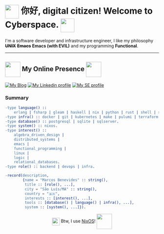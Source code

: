 # <img align="center" src="./assets/globe.gif" height="45" /> 你好, digital citizen! Welcome to Cyberspace. <img align="center" src="./assets/computer.gif" height="45" /> 

I'm a software developer and infrastructure engineer, I like my philosophy ~~**UNIX**~~ ~~**Emacs**~~ **Emacs (with EVIL)** and my programming **Functional**.

-------

## <img align="center" width="50" heigth="50" src="./assets/chat.gif"> My Online Presence <img align="center" src="./assets/linux.gif" height="50" />

[![My Blog][blog]](https://schonfinkel.github.io)
[![My Linkedin profile][linkedin]](https://linkedin.com/in/schonfinkel)
[![My SE profile][stackexchange]](https://stackoverflow.com/users/4614840/schonfinkel?tab=profile)

### Summary

```erlang
-type language() ::
    erlang | fsharp | gleam | haskell | nix | python | rust | shell | sql.
-type infra() :: docker | git | kubernetes | make | pulumi | terraform | vault.
-type database() :: postgresql | sqlite | sqlserver.
-type system() :: nixos.
-type interest() ::
    algebra_driven_design |
    distributed_systems |
    emacs |
    functional_programming |
    linux |
    logic |
    relational_databases.
-type role() :: backend | devops | infra.

-record(description,
        {name = "Marcos Benevides" :: string(),
         title :: [role(), ...],
         city = "São Luís/MA" :: string(),
         country = "🇧🇷",
         interests :: [interest(), ...],
         tools :: [database() | language() | infra(), ...],
         system :: [system(), ...]}).
```

<div align="center">
  <img align="center" src="./assets/nixos.gif" height="25" width="25" />
  Btw, I use <a href=https://nixos.org>NixOS</a>! <img align="center" width="50" width="50" src="./assets/wizard.gif">
</div><br>


[blog]: https://img.shields.io/badge/Blog-B1361E?style=for-the-badge&logo=linux&logoColor=white
[linkedin]: https://img.shields.io/badge/LinkedIn-0077B5?style=for-the-badge&logo=linkedin&logoColor=white
[stackexchange]: https://img.shields.io/badge/stackexchange-0A0A0A?style=for-the-badge&logo=stackexchange&logoColor=white
